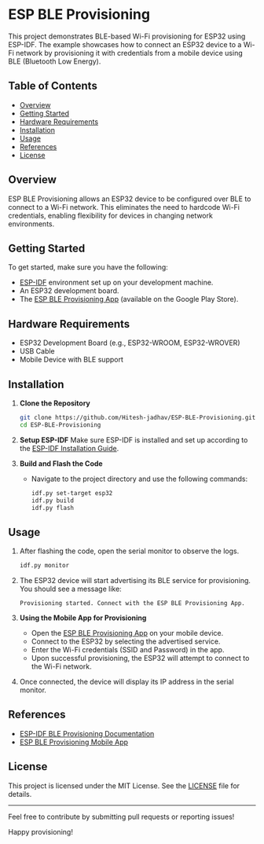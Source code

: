 # ESP BLE Provisioning

This project demonstrates BLE-based Wi-Fi provisioning for ESP32 using ESP-IDF. The example showcases how to connect an ESP32 device to a Wi-Fi network by provisioning it with credentials from a mobile device using BLE (Bluetooth Low Energy).

## Table of Contents
- [Overview](#overview)
- [Getting Started](#getting-started)
- [Hardware Requirements](#hardware-requirements)
- [Installation](#installation)
- [Usage](#usage)
- [References](#references)
- [License](#license)

## Overview

ESP BLE Provisioning allows an ESP32 device to be configured over BLE to connect to a Wi-Fi network. This eliminates the need to hardcode Wi-Fi credentials, enabling flexibility for devices in changing network environments.

## Getting Started

To get started, make sure you have the following:
- [ESP-IDF](https://docs.espressif.com/projects/esp-idf/en/latest/esp32/get-started/index.html) environment set up on your development machine.
- An ESP32 development board.
- The [ESP BLE Provisioning App](https://play.google.com/store/apps/details?id=com.espressif.provble) (available on the Google Play Store).

## Hardware Requirements

- ESP32 Development Board (e.g., ESP32-WROOM, ESP32-WROVER)
- USB Cable
- Mobile Device with BLE support

## Installation

1. **Clone the Repository**
   ```bash
   git clone https://github.com/Hitesh-jadhav/ESP-BLE-Provisioning.git
   cd ESP-BLE-Provisioning
   ```

2. **Setup ESP-IDF**
   Make sure ESP-IDF is installed and set up according to the [ESP-IDF Installation Guide](https://docs.espressif.com/projects/esp-idf/en/latest/esp32/get-started/index.html).

3. **Build and Flash the Code**
   - Navigate to the project directory and use the following commands:
     ```bash
     idf.py set-target esp32
     idf.py build
     idf.py flash
     ```

## Usage

1. After flashing the code, open the serial monitor to observe the logs.
   ```bash
   idf.py monitor
   ```

2. The ESP32 device will start advertising its BLE service for provisioning. You should see a message like:
   ```
   Provisioning started. Connect with the ESP BLE Provisioning App.
   ```

3. **Using the Mobile App for Provisioning**
   - Open the [ESP BLE Provisioning App](https://play.google.com/store/apps/details?id=com.espressif.provble) on your mobile device.
   - Connect to the ESP32 by selecting the advertised service.
   - Enter the Wi-Fi credentials (SSID and Password) in the app.
   - Upon successful provisioning, the ESP32 will attempt to connect to the Wi-Fi network.

4. Once connected, the device will display its IP address in the serial monitor.

## References

- [ESP-IDF BLE Provisioning Documentation](https://github.com/espressif/esp-idf/tree/master/examples/provisioning)
- [ESP BLE Provisioning Mobile App](https://play.google.com/store/apps/details?id=com.espressif.provble)

## License

This project is licensed under the MIT License. See the [LICENSE](LICENSE) file for details.

---

Feel free to contribute by submitting pull requests or reporting issues!

Happy provisioning!
